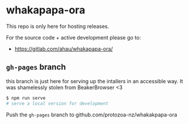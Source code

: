 # whakapapa-ora

This repo is only here for hosting releases.

For the source code + active development please go to:
- https://gitlab.com/ahau/whakapapa-ora/

## `gh-pages` branch

this branch is just here for serving up the intallers in an accessible way.
It was shamelessly stolen from BeakerBrowser <3

```bash
$ npm run serve
# serve a local version for development
```

Push the `gh-pages` branch to github.com/protozoa-nz/whakakpapa-ora

